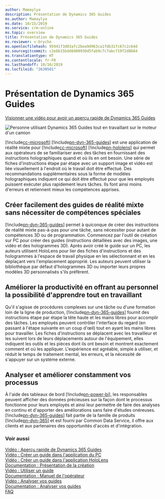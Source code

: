 ```yaml
---
author: Mamaylya
description: Présentation de Dynamics 365 Guides
ms.author: Mamaylya
ms.date: 10/15/2019
ms.service: crm-online
ms.topic: overview
title: Présentation de Dynamics 365 Guides
ms.reviewer: v-brycho
ms.openlocfilehash: 95941f3d03afc2bea9d963ca1fdb31fc67c2c64d
ms.sourcegitcommit: c2ebb15bdd8400930d5fab9c7c7abcf19f2d8684
ms.translationtype: HT
ms.contentlocale: fr-FR
ms.lasthandoff: 10/16/2019
ms.locfileid: "2630501"
---
```

# <a name="overview-of-dynamics-365-guides"></a>Présentation de Dynamics 365 Guides

[Visionner une vidéo pour avoir un aperçu rapide de Dynamics 365 Guides](https://aka.ms/guidesoverview)

![Personne utilisant Dynamics 365 Guides tout en travaillant sur le moteur d'un camion](media/woman-at-work.PNG "Personne utilisant Dynamics 365 Guides tout en travaillant sur le moteur d'un camion") 

[!include[cc-microsoft](../includes/cc-microsoft.md)] [!include[pn-dyn-365-guides](../includes/pn-dyn-365-guides.md)] est une application de réalité mixte pour [!include[cc-microsoft](../includes/cc-microsoft.md)] [!include[pn-hololens](../includes/pn-hololens.md)] qui permet aux opérateurs de se familiariser avec des tâches en fournissant des instructions holographiques quand et où ils en ont besoin. Une série de fiches d'instructions étape par étape avec un support image et vidéo est liée visuellement à l'endroit où le travail doit être effectué. Des recommandations supplémentaires sous la forme de modèles holographiques indiquent ce qui doit être effectué pour que les employés puissent exécuter plus rapidement leurs tâches. Ils font ainsi moins d'erreurs et retiennent mieux les compétences apprises. 

## <a name="easily-create-mixed-reality-guides-without-the-need-for-specialized-skills"></a>Créer facilement des guides de réalité mixte sans nécessiter de compétences spéciales

[!include[pn-dyn-365-guides](../includes/pn-dyn-365-guides.md)] permet à quiconque de créer des instructions de réalité mixte pas-à-pas pour une tâche, sans nécessiter pour autant de compétences 3D ou de programmation. Commencez par l'outil de création sur PC pour créer des guides (instructions détaillées avec des images, une vidéo et des hologrammes 3D). Après avoir créé le guide sur un PC, les auteurs utilisent HoloLens pour lier des fiches d'instructions et des hologrammes à l'espace de travail physique en les sélectionnant et en les déplaçant vers l'emplacement approprié. Les auteurs peuvent utiliser la bibliothèque par défaut d'hologrammes 3D ou importer leurs propres modèles 3D personnalisés s'ils préfèrent.   

## <a name="improve-productivity-by-enabling-your-workforce-to-learn-while-doing-their-work"></a>Améliorer la productivité en offrant au personnel la possibilité d'apprendre tout en travaillant

Qu'il s'agisse de procédures complexes sur une tâche ou d'une formation loin de la ligne de production, [!include[pn-dyn-365-guides](../includes/pn-dyn-365-guides.md)] fournit des instructions étape par étape la tête haute et les mains libres pour accomplir des tâches. Les employés peuvent contrôler l'interface du regard (en passant à l'étape suivante en un coup d'œil) tout en ayant les mains libres pour travailler. Les fiches d'instructions se déplacent avec les travailleur et les suivent lors de leurs déplacements autour de l'équipement, elles indiquent les outils et les pièces dont ils ont besoin et montrent exactement comment et où les appliquer. L'expérience est agréable, simple à utiliser, et réduit le temps de traitement mental, les erreurs, et la nécessité de s'appuyer sur un système externe. 

## <a name="continually-analyze-and-improve-your-processes"></a>Analyser et améliorer constamment vos processus   

À l'aide des tableaux de bord [!include[pn-power-bi](../includes/pn-power-bi.md)], les responsables peuvent afficher des données précieuses sur la façon dont le processus fonctionne pour leurs employés et ainsi leur permettre de faire des analyses en continu et d'apporter des améliorations sans faire d'études onéreuses. [!include[pn-dyn-365-guides](../includes/pn-dyn-365-guides.md)] fait partie de la famille de produits [!include[pn-dyn-365](../includes/pn-dyn-365.md)] et est fourni par Common Data Service, il offre aux clients et aux partenaires des opportunités d'accès et d'intégration.

### <a name="see-also"></a>Voir aussi

[Vidéo : Aperçu rapide de Dynamics 365 Guides](https://aka.ms/guidesoverview)<br>
[Vidéo : Créer un guide dans l'application du PC](https://aka.ms/pcauthor)<br> 
[Vidéo : Créer un guide dans l'application HoloLens](https://aka.ms/hololensauthor)<br>
[Documentation : Présentation de la création](authoring-overview.md)<br>
[Vidéo : Utiliser un guide](https://aka.ms/guidesoperate)<br>
[Documentation : Manuel de l'opérateur](operator-guide.md)<br>
[Vidéo : Analyser vos guides](https://aka.ms/guidesanalyze)<br>
[Documentation : Analyser vos guides](analytics-guide.md)<br>
[FAQ](faq.md)
